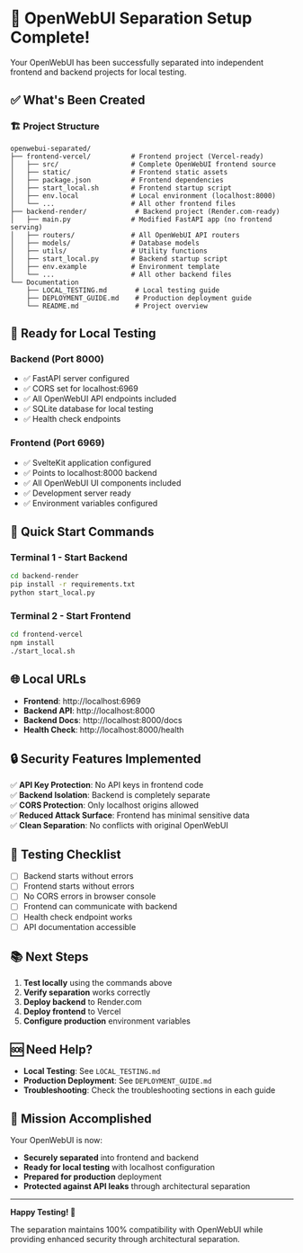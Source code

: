 # 🎉 OpenWebUI Separation Setup Complete!

Your OpenWebUI has been successfully separated into independent frontend and backend projects for local testing.

## ✅ What's Been Created

### 🏗️ **Project Structure**
```
openwebui-separated/
├── frontend-vercel/          # Frontend project (Vercel-ready)
│   ├── src/                  # Complete OpenWebUI frontend source
│   ├── static/               # Frontend static assets
│   ├── package.json          # Frontend dependencies
│   ├── start_local.sh        # Frontend startup script
│   ├── env.local             # Local environment (localhost:8000)
│   └── ...                   # All other frontend files
├── backend-render/            # Backend project (Render.com-ready)
│   ├── main.py               # Modified FastAPI app (no frontend serving)
│   ├── routers/              # All OpenWebUI API routers
│   ├── models/               # Database models
│   ├── utils/                # Utility functions
│   ├── start_local.py        # Backend startup script
│   ├── env.example           # Environment template
│   └── ...                   # All other backend files
└── Documentation
    ├── LOCAL_TESTING.md       # Local testing guide
    ├── DEPLOYMENT_GUIDE.md    # Production deployment guide
    └── README.md              # Project overview
```

## 🚀 **Ready for Local Testing**

### **Backend (Port 8000)**
- ✅ FastAPI server configured
- ✅ CORS set for localhost:6969
- ✅ All OpenWebUI API endpoints included
- ✅ SQLite database for local testing
- ✅ Health check endpoints

### **Frontend (Port 6969)**
- ✅ SvelteKit application configured
- ✅ Points to localhost:8000 backend
- ✅ All OpenWebUI UI components included
- ✅ Development server ready
- ✅ Environment variables configured

## 🔧 **Quick Start Commands**

### **Terminal 1 - Start Backend**
```bash
cd backend-render
pip install -r requirements.txt
python start_local.py
```

### **Terminal 2 - Start Frontend**
```bash
cd frontend-vercel
npm install
./start_local.sh
```

## 🌐 **Local URLs**
- **Frontend**: http://localhost:6969
- **Backend API**: http://localhost:8000
- **Backend Docs**: http://localhost:8000/docs
- **Health Check**: http://localhost:8000/health

## 🔒 **Security Features Implemented**

✅ **API Key Protection**: No API keys in frontend code  
✅ **Backend Isolation**: Backend is completely separate  
✅ **CORS Protection**: Only localhost origins allowed  
✅ **Reduced Attack Surface**: Frontend has minimal sensitive data  
✅ **Clean Separation**: No conflicts with original OpenWebUI  

## 🧪 **Testing Checklist**

- [ ] Backend starts without errors
- [ ] Frontend starts without errors
- [ ] No CORS errors in browser console
- [ ] Frontend can communicate with backend
- [ ] Health check endpoint works
- [ ] API documentation accessible

## 📚 **Next Steps**

1. **Test locally** using the commands above
2. **Verify separation** works correctly
3. **Deploy backend** to Render.com
4. **Deploy frontend** to Vercel
5. **Configure production** environment variables

## 🆘 **Need Help?**

- **Local Testing**: See `LOCAL_TESTING.md`
- **Production Deployment**: See `DEPLOYMENT_GUIDE.md`
- **Troubleshooting**: Check the troubleshooting sections in each guide

## 🎯 **Mission Accomplished**

Your OpenWebUI is now:
- **Securely separated** into frontend and backend
- **Ready for local testing** with localhost configuration
- **Prepared for production** deployment
- **Protected against API leaks** through architectural separation

---

**Happy Testing! 🚀**

The separation maintains 100% compatibility with OpenWebUI while providing enhanced security through architectural separation.
